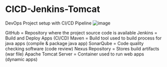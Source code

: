 # CICD-Jenkins-Tomcat
DevOps Project setup with CI/CD Pipeline
![image](https://github.com/Anusha2710/CICD-Jenkins-Tomcat/assets/47424821/34e8cb45-6340-4b11-812d-1cb1183b68a5)

GitHub = Repository where the project source code is available
Jenkins = Build and Deploy Apps (CI/CD)
Maven = Build tool used to build process for java apps (compile & package java app)
SonarQube = Code quality checking software (code review)
Nexus Repository = Stores build artifacts (war file)
Apache Tomcat Server = Container used to run web apps (dynamic apps)
